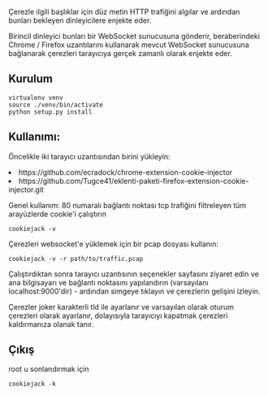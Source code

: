 Çerezle ilgili başlıklar için düz metin HTTP trafiğini algılar ve ardından bunları bekleyen dinleyicilere enjekte eder.

Birincil dinleyici bunları bir WebSocket sunucusuna gönderir, beraberindeki Chrome / Firefox uzantılarını kullanarak mevcut WebSocket sunucusuna bağlanarak çerezleri tarayıcıya gerçek zamanlı olarak enjekte eder.


<h2>Kurulum</h2>

```
virtualenv venv
source ./venv/bin/activate
python setup.py install
```

<h2>Kullanımı:</h2>

Öncelikle iki tarayıcı uzantısından birini yükleyin:

<li>https://github.com/ecradock/chrome-extension-cookie-injector</li>
<li>https://github.com/Tugce41/eklenti-paketi-firefox-extension-cookie-injector.git</li>


Genel kullanım:
80 numaralı bağlantı noktası tcp trafiğini filtreleyen tüm arayüzlerde cookie'i çalıştırın

```
cookiejack -v
```

Çerezleri websocket'e yüklemek için bir pcap dosyası kullanın:

```
cookiejack -v -r path/to/traffic.pcap
```

Çalıştırdıktan sonra tarayıcı uzantısının seçenekler sayfasını ziyaret edin ve ana bilgisayarı ve bağlantı noktasını yapılandırın (varsayılanı localhost:9000'dir) - ardından simgeye tıklayın ve çerezlerin gelişini izleyin.

Çerezler joker karakterli tld ile ayarlanır ve varsayılan olarak oturum çerezleri olarak ayarlanır, dolayısıyla tarayıcıyı kapatmak çerezleri kaldırmanıza olanak tanır.



<h2>Çıkış</h2>

root u sonlandırmak için

```
cookiejack -k
```



